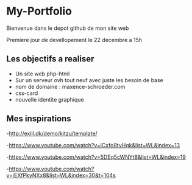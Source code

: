 # My-Portfolio

Bienvenue dans le depot github de mon site web

Premiere jour de devellopement le 22 decembre a 15h

## Les objectifs a realiser 

- Un site web php-html
- Sur un serveur ovh tout neuf avec juste les besoin de base
- nom de domaine : maxence-schroeder.com
- css-card
- nouvelle identite graphique

## Mes inspirations

-http://exill.dk/demo/kitzu/template/

-https://www.youtube.com/watch?v=lCxfo8tvHqk&list=WL&index=13

-https://www.youtube.com/watch?v=5DEq5cWNYt8&list=WL&index=19

-https://www.youtube.com/watch?v=jEXfPkyNXx8&list=WL&index=30&t=104s
